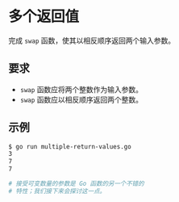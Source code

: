 # 多个返回值

完成 `swap` 函数，使其以相反顺序返回两个输入参数。

## 要求

- `swap` 函数应将两个整数作为输入参数。
- `swap` 函数应以相反顺序返回两个整数。

## 示例

```sh
$ go run multiple-return-values.go
3
7
7

# 接受可变数量的参数是 Go 函数的另一个不错的
# 特性；我们接下来会探讨这一点。
```
